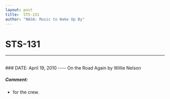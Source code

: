 ```yaml
---
layout: post
title:  STS-131
author: "NASA: Music to Wake Up By"
---
```


# STS-131
----
<br/>
### DATE: April 19, 2010
----
On the Road Again by Willie Nelson

##### Comment:
* for the crew.
